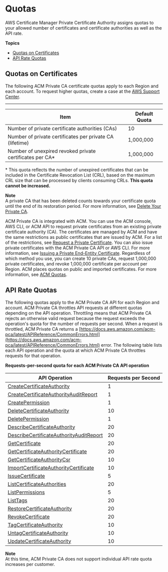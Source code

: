 # Quotas<a name="PcaLimits"></a>

AWS Certificate Manager Private Certificate Authority assigns quotas to your allowed number of certificates and certificate authorities as well as the API rate\.

**Topics**
+ [Quotas on Certificates](#PcaLimits-certificates)
+ [API Rate Quotas](#PcaLimits-api)

## Quotas on Certificates<a name="PcaLimits-certificates"></a>

The following ACM Private CA certificate quotas apply to each Region and each account\. To request higher quotas, create a case at the [AWS Support Center](https://console.aws.amazon.com/support/home#/case/create?issueType=service-limit-increase&limitType=service-code-acm-pca)\.


****  

| Item | Default Quota | 
| --- | --- | 
| Number of private certificate authorities \(CAs\) | 10 | 
| Number of private certificates per private CA \(lifetime\) | 1,000,000 | 
| Number of unexpired revoked private certificates per CA\* | 1,000,000 | 

\* This quota reflects the number of unexpired certificates that can be included in the Certificate Revocation List \(CRL\), based on the maximum CRL size that can be processed by clients consuming CRLs\. **This quota cannot be increased\.**

**Note**  
A private CA that has been deleted counts towards your certificate quota until the end of its restoration period\. For more information, see [Delete Your Private CA](https://docs.aws.amazon.com/acm-pca/latest/userguide/PCADeleteCA.html)\.

ACM Private CA is integrated with ACM\. You can use the ACM console, AWS CLI, or ACM API to request private certificates from an existing private certificate authority \(CA\)\. The certificates are managed by ACM and have the same restrictions as public certificates that are issued by ACM\. For a list of the restrictions, see [Request a Private Certificate](https://docs.aws.amazon.com/acm/latest/userguide/gs-acm-request-private.html)\. You can also issue private certificates with the ACM Private CA API or AWS CLI\. For more information, see [Issuing a Private End\-Entity Certificate](PcaIssueCert.md)\. Regardless of which method you use, you can create 10 private CAs, request 1,000,000 private certificates, and revoke 1,000,000 certificate per account per Region\. ACM places quotas on public and imported certificates\. For more information, see [ACM Quotas](https://docs.aws.amazon.com/acm/latest/userguide/acm-limits.html)\. 

## API Rate Quotas<a name="PcaLimits-api"></a>

The following quotas apply to the ACM Private CA API for each Region and account\. ACM Private CA throttles API requests at different quotas depending on the API operation\. Throttling means that ACM Private CA rejects an otherwise valid request because the request exceeds the operation's quota for the number of requests per second\. When a request is throttled, ACM Private CA returns a [https://docs.aws.amazon.com/acm-pca/latest/APIReference/CommonErrors.html](https://docs.aws.amazon.com/acm-pca/latest/APIReference/CommonErrors.html) error\. The following table lists each API operation and the quota at which ACM Private CA throttles requests for that operation\.


**Requests\-per\-second quota for each ACM Private CA API operation**  

| API Operation | Requests per Second | 
| --- | --- | 
| [CreateCertificateAuthority](https://docs.aws.amazon.com/acm-pca/latest/APIReference/API_CreateCertificateAuthority.html) | 1 | 
| [CreateCertificateAuthorityAuditReport](https://docs.aws.amazon.com/acm-pca/latest/APIReference/API_CreateCertificateAuthorityAuditReport.html) | 1 | 
| [CreatePermission](https://docs.aws.amazon.com/acm-pca/latest/APIReference/API_CreatePermission.html) | 1 | 
| [DeleteCertificateAuthority](https://docs.aws.amazon.com/acm-pca/latest/APIReference/API_DeleteCertificateAuthority.html) | 10 | 
| [DeletePermission](https://docs.aws.amazon.com/acm-pca/latest/APIReference/API_DeletePermission.html) | 1 | 
| [DescribeCertificateAuthority](https://docs.aws.amazon.com/acm-pca/latest/APIReference/API_DescribeCertificateAuthority.html) | 20 | 
| [DescribeCertificateAuthorityAuditReport](https://docs.aws.amazon.com/acm-pca/latest/APIReference/API_DescribeCertificateAuthorityAuditReport.html) | 20 | 
| [GetCertificate](https://docs.aws.amazon.com/acm-pca/latest/APIReference/API_GetCertificate.html) | 20 | 
| [GetCertificateAuthorityCertificate](https://docs.aws.amazon.com/acm-pca/latest/APIReference/API_GetCertificateAuthorityCertificate.html) | 20 | 
| [GetCertificateAuthorityCsr](https://docs.aws.amazon.com/acm-pca/latest/APIReference/API_GetCertificateAuthorityCsr.html) | 10 | 
| [ImportCertificateAuthorityCertificate](https://docs.aws.amazon.com/acm-pca/latest/APIReference/API_ImportCertificateAuthorityCertificate.html) | 10 | 
| [IssueCertificate](https://docs.aws.amazon.com/acm-pca/latest/APIReference/API_IssueCertificate.html) | 5 | 
| [ListCertificateAuthorities](https://docs.aws.amazon.com/acm-pca/latest/APIReference/API_ListCertificateAuthorities.html) | 20 | 
| [ListPermissions](https://docs.aws.amazon.com/acm-pca/latest/APIReference/API_ListPermissions.html) | 5 | 
| [ListTags](https://docs.aws.amazon.com/acm-pca/latest/APIReference/API_ListTags.html) | 20 | 
| [RestoreCertificateAuthority](https://docs.aws.amazon.com/acm-pca/latest/APIReference/API_RestoreCertificateAuthority.html) | 20 | 
| [RevokeCertificate](https://docs.aws.amazon.com/acm-pca/latest/APIReference/API_RevokeCertificate.html) | 20 | 
| [TagCertificateAuthority](https://docs.aws.amazon.com/acm-pca/latest/APIReference/API_TagCertificateAuthority.html) | 10 | 
| [UntagCertificateAuthority](https://docs.aws.amazon.com/acm-pca/latest/APIReference/API_UntagCertificateAuthority.html) | 10 | 
| [UpdateCertificateAuthority](https://docs.aws.amazon.com/acm-pca/latest/APIReference/API_UpdateCertificateAuthority.html) | 10 | 

**Note**  
At this time, ACM Private CA does not support individual API rate quota increases per customer\.